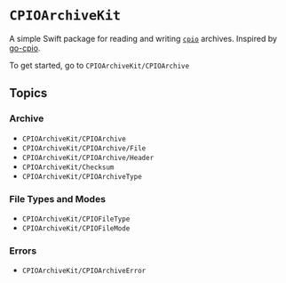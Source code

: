 # ``CPIOArchiveKit``

A simple Swift package for reading and writing [`cpio`](https://en.wikipedia.org/wiki/Cpio) archives. Inspired by [go-cpio](https://github.com/cavaliercoder/go-cpio).

To get started, go to ``CPIOArchiveKit/CPIOArchive``

## Topics

### Archive

- ``CPIOArchiveKit/CPIOArchive``
- ``CPIOArchiveKit/CPIOArchive/File``
- ``CPIOArchiveKit/CPIOArchive/Header``
- ``CPIOArchiveKit/Checksum``
- ``CPIOArchiveKit/CPIOArchiveType``

### File Types and Modes

- ``CPIOArchiveKit/CPIOFileType``
- ``CPIOArchiveKit/CPIOFileMode``

### Errors

- ``CPIOArchiveKit/CPIOArchiveError``